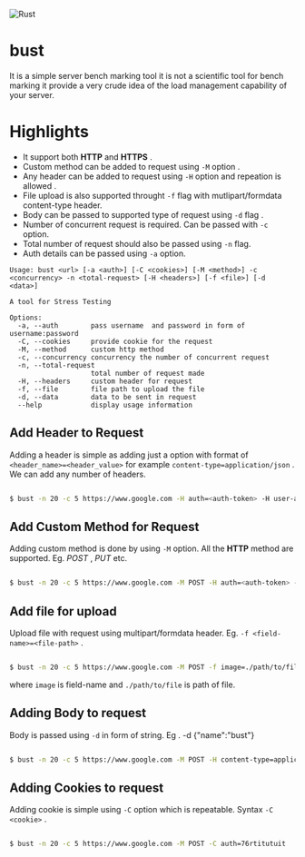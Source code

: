![Rust](https://github.com/anshulrgoyal/bust/workflows/Rust/badge.svg)

# bust
It is a simple server bench marking tool it is not a scientific tool for bench marking it provide a very crude idea of the load management capability of your server.

# Highlights
- It support both **HTTP** and **HTTPS** .
- Custom method can be added to request using `-M` option .
- Any header can be added to request using `-H` option and repeation is allowed .
- File upload is also supported throught `-f` flag with mutlipart/formdata content-type header.
- Body can be passed to supported type of request using `-d` flag .
- Number of concurrent request is required. Can be passed with `-c` option.
- Total number of request should also be passed using `-n` flag.
- Auth details can be passed using `-a` option.

```
Usage: bust <url> [-a <auth>] [-C <cookies>] [-M <method>] -c <concurrency> -n <total-request> [-H <headers>] [-f <file>] [-d <data>]

A tool for Stress Testing

Options:
  -a, --auth        pass username  and password in form of username:password
  -C, --cookies     provide cookie for the request
  -M, --method      custom http method
  -c, --concurrency concurrency the number of concurrent request
  -n, --total-request
                    total number of request made
  -H, --headers     custom header for request
  -f, --file        file path to upload the file
  -d, --data        data to be sent in request
  --help            display usage information

```

## Add Header to Request
Adding a header is simple as adding just a option with format of `<header_name>=<header_value>` for example `content-type=application/json` . We can add any number of headers.

```bash

$ bust -n 20 -c 5 https://www.google.com -H auth=<auth-token> -H user-agent=<user-agent-name>

``` 

## Add Custom Method for Request
Adding custom method is done by using `-M` option. All the **HTTP** method are supported. Eg. _POST_ , _PUT_ etc.

```bash

$ bust -n 20 -c 5 https://www.google.com -M POST -H auth=<auth-token> -H user-agent=<user-agent-name>

``` 

## Add file for upload
Upload file with request using multipart/formdata header. Eg. `-f <field-name>=<file-path>` .

```bash

$ bust -n 20 -c 5 https://www.google.com -M POST -f image=./path/to/file

``` 
where `image` is field-name and `./path/to/file` is path of file.

## Adding Body to request
Body is passed using `-d` in form of string. Eg . -d \{\"name\":\"bust\"\}

```bash

$ bust -n 20 -c 5 https://www.google.com -M POST -H content-type=application/json -d \{\"name\":\"bust\"\}

``` 

## Adding Cookies to request
Adding cookie is simple using `-C` option which is repeatable. Syntax `-C <cookie>` .

```bash

$ bust -n 20 -c 5 https://www.google.com -M POST -C auth=76rtitutuit

``` 